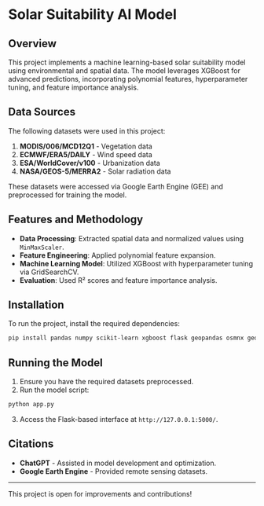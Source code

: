 # Solar Suitability AI Model

## Overview
This project implements a machine learning-based solar suitability model using environmental and spatial data. The model leverages XGBoost for advanced predictions, incorporating polynomial features, hyperparameter tuning, and feature importance analysis.

## Data Sources
The following datasets were used in this project:

1. **MODIS/006/MCD12Q1** - Vegetation data
2. **ECMWF/ERA5/DAILY** - Wind speed data
3. **ESA/WorldCover/v100** - Urbanization data
4. **NASA/GEOS-5/MERRA2** - Solar radiation data

These datasets were accessed via Google Earth Engine (GEE) and preprocessed for training the model.

## Features and Methodology
- **Data Processing**: Extracted spatial data and normalized values using `MinMaxScaler`.
- **Feature Engineering**: Applied polynomial feature expansion.
- **Machine Learning Model**: Utilized XGBoost with hyperparameter tuning via GridSearchCV.
- **Evaluation**: Used R² scores and feature importance analysis.

## Installation
To run the project, install the required dependencies:
```bash
pip install pandas numpy scikit-learn xgboost flask geopandas osmnx geopy
```

## Running the Model
1. Ensure you have the required datasets preprocessed.
2. Run the model script:
```bash
python app.py
```
3. Access the Flask-based interface at `http://127.0.0.1:5000/`.

## Citations
- **ChatGPT** - Assisted in model development and optimization.
- **Google Earth Engine** - Provided remote sensing datasets.

---
This project is open for improvements and contributions!
